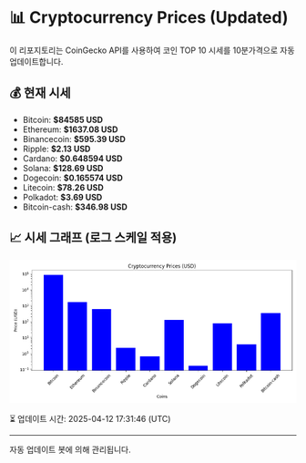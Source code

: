 
# 📊 Cryptocurrency Prices (Updated)

이 리포지토리는 CoinGecko API를 사용하여 코인 TOP 10 시세를 10분가격으로 자동 업데이트합니다.

## 💰 현재 시세
- Bitcoin: **$84585 USD**
- Ethereum: **$1637.08 USD**
- Binancecoin: **$595.39 USD**
- Ripple: **$2.13 USD**
- Cardano: **$0.648594 USD**
- Solana: **$128.69 USD**
- Dogecoin: **$0.165574 USD**
- Litecoin: **$78.26 USD**
- Polkadot: **$3.69 USD**
- Bitcoin-cash: **$346.98 USD**

## 📈 시세 그래프 (로그 스케일 적용)
![Crypto Prices](crypto_prices.png)

⏳ 업데이트 시간: 2025-04-12 17:31:46 (UTC)

---
자동 업데이트 봇에 의해 관리됩니다.
